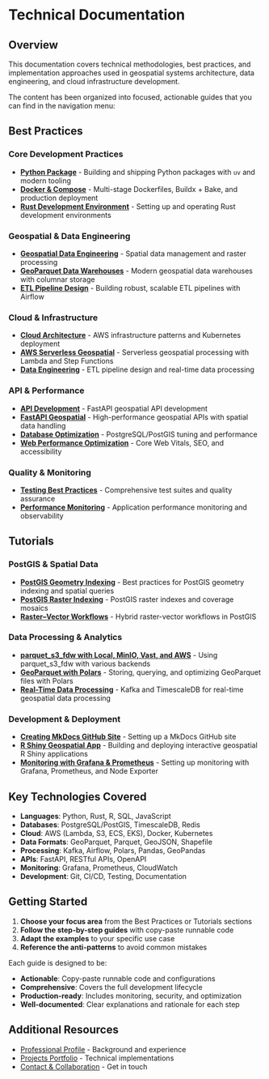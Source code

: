 # Technical Documentation

## Overview

This documentation covers technical methodologies, best practices, and implementation approaches used in geospatial systems architecture, data engineering, and cloud infrastructure development.

The content has been organized into focused, actionable guides that you can find in the navigation menu:

## Best Practices

### Core Development Practices
- **[Python Package](best-practices/python-package.md)** - Building and shipping Python packages with `uv` and modern tooling
- **[Docker & Compose](best-practices/docker-and-compose.md)** - Multi-stage Dockerfiles, Buildx + Bake, and production deployment
- **[Rust Development Environment](best-practices/rust-dev-environment.md)** - Setting up and operating Rust development environments

### Geospatial & Data Engineering
- **[Geospatial Data Engineering](best-practices/geospatial-data-engineering.md)** - Spatial data management and raster processing
- **[GeoParquet Data Warehouses](best-practices/geoparquet-data-warehouses.md)** - Modern geospatial data warehouses with columnar storage
- **[ETL Pipeline Design](best-practices/etl-pipeline-design.md)** - Building robust, scalable ETL pipelines with Airflow

### Cloud & Infrastructure
- **[Cloud Architecture](best-practices/cloud-architecture.md)** - AWS infrastructure patterns and Kubernetes deployment
- **[AWS Serverless Geospatial](best-practices/aws-serverless-geospatial.md)** - Serverless geospatial processing with Lambda and Step Functions
- **[Data Engineering](best-practices/data-engineering.md)** - ETL pipeline design and real-time data processing

### API & Performance
- **[API Development](best-practices/api-development.md)** - FastAPI geospatial API development
- **[FastAPI Geospatial](best-practices/fastapi-geospatial.md)** - High-performance geospatial APIs with spatial data handling
- **[Database Optimization](best-practices/database-optimization.md)** - PostgreSQL/PostGIS tuning and performance
- **[Web Performance Optimization](best-practices/web-performance-optimization.md)** - Core Web Vitals, SEO, and accessibility

### Quality & Monitoring
- **[Testing Best Practices](best-practices/testing-best-practices.md)** - Comprehensive test suites and quality assurance
- **[Performance Monitoring](best-practices/performance-monitoring.md)** - Application performance monitoring and observability

## Tutorials

### PostGIS & Spatial Data
- **[PostGIS Geometry Indexing](tutorials/postgis-geometry-indexing.md)** - Best practices for PostGIS geometry indexing and spatial queries
- **[PostGIS Raster Indexing](tutorials/postgis-raster-indexing.md)** - PostGIS raster indexes and coverage mosaics
- **[Raster–Vector Workflows](tutorials/postgis-raster-vector-workflows.md)** - Hybrid raster-vector workflows in PostGIS

### Data Processing & Analytics
- **[parquet_s3_fdw with Local, MinIO, Vast, and AWS](tutorials/parquet-s3-fdw.md)** - Using parquet_s3_fdw with various backends
- **[GeoParquet with Polars](tutorials/geoparquet-with-polars.md)** - Storing, querying, and optimizing GeoParquet files with Polars
- **[Real-Time Data Processing](tutorials/real-time-data-processing.md)** - Kafka and TimescaleDB for real-time geospatial data processing

### Development & Deployment
- **[Creating MkDocs GitHub Site](tutorials/creating-mkdocs-github-site.md)** - Setting up a MkDocs GitHub site
- **[R Shiny Geospatial App](tutorials/r-shiny-geoapp.md)** - Building and deploying interactive geospatial R Shiny applications
- **[Monitoring with Grafana & Prometheus](tutorials/monitoring-with-grafana-prometheus.md)** - Setting up monitoring with Grafana, Prometheus, and Node Exporter

## Key Technologies Covered

- **Languages**: Python, Rust, R, SQL, JavaScript
- **Databases**: PostgreSQL/PostGIS, TimescaleDB, Redis
- **Cloud**: AWS (Lambda, S3, ECS, EKS), Docker, Kubernetes
- **Data Formats**: GeoParquet, Parquet, GeoJSON, Shapefile
- **Processing**: Kafka, Airflow, Polars, Pandas, GeoPandas
- **APIs**: FastAPI, RESTful APIs, OpenAPI
- **Monitoring**: Grafana, Prometheus, CloudWatch
- **Development**: Git, CI/CD, Testing, Documentation

## Getting Started

1. **Choose your focus area** from the Best Practices or Tutorials sections
2. **Follow the step-by-step guides** with copy-paste runnable code
3. **Adapt the examples** to your specific use case
4. **Reference the anti-patterns** to avoid common mistakes

Each guide is designed to be:
- **Actionable**: Copy-paste runnable code and configurations
- **Comprehensive**: Covers the full development lifecycle
- **Production-ready**: Includes monitoring, security, and optimization
- **Well-documented**: Clear explanations and rationale for each step

## Additional Resources

- [Professional Profile](about.md) - Background and experience
- [Projects Portfolio](projects.md) - Technical implementations
- [Contact & Collaboration](getting-started.md) - Get in touch
